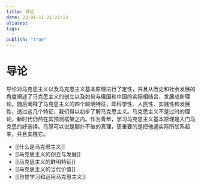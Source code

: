 ```yaml
---
title: 导论
date: 23-01-11 21:22:13
aliases: 
tags:
  - 
publish: "true"
---
```


# 导论

导论对马克思主义以及马克思主义基本原理进行了定性，并且从历史和社会发展的角度阐述了马克思主义的创立以及如何与俄国和中国的实际相结合，发展成新理论。随后阐释了马克思主义的四个鲜明特征，即科学性、人民性、实践性和发展性，透过这几个特征，我们得以初步了解马克思主义。马克思主义不是过时的理论，新时代仍然在其预测框架之内。作为青年，学习马克思主义基本原理是入门马克思的好选择。马原可以说是颠扑不破的真理，更重要的是把他通实际所联系起来，并且实践它。

- [[什么是马克思主义]]
- [[马克思主义的创立与发展]]
- [[马克思主义的鲜明特征]]
- [[马克思主义的当代价值]]
- [[自觉学习和运用马克思主义]]

